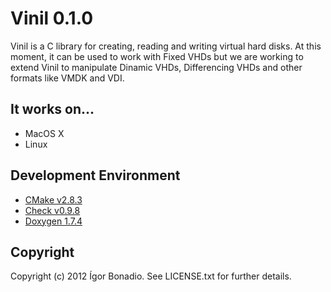Vinil 0.1.0
===========

Vinil is a C library for creating, reading and writing virtual hard disks. At this moment, it can be used to work with Fixed VHDs but we are working to extend Vinil to manipulate Dinamic VHDs, Differencing VHDs and other formats like VMDK and VDI.

It works on...
--------------

- MacOS X
- Linux

Development Environment
-----------------------

- [CMake v2.8.3](http://www.cmake.org "CMake v2.8.3")
- [Check v0.9.8](http://check.sourceforge.net "Check v0.9.8")
- [Doxygen 1.7.4](www.doxygen.org/ "Doxygen 1.7.4")

Copyright
---------

Copyright (c) 2012 Ígor Bonadio. See LICENSE.txt for
further details.